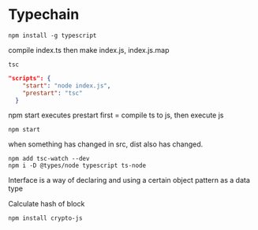 # Typechain

```
npm install -g typescript
```

compile index.ts then make index.js, index.js.map

```
tsc
```

```json
"scripts": {
    "start": "node index.js",
    "prestart": "tsc"
  }
```

npm start executes prestart first = compile ts to js, then execute js

```
npm start
```

when something has changed in src, dist also has changed.

```
npm add tsc-watch --dev
npm i -D @types/node typescript ts-node
```

Interface is a way of declaring and using a certain object pattern as a data type

Calculate hash of block

```
npm install crypto-js
```
